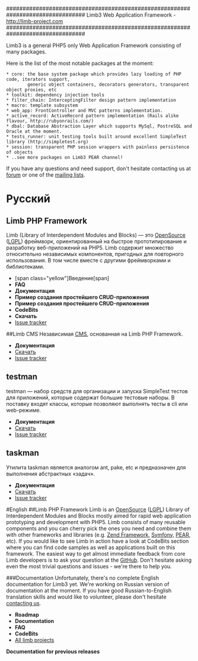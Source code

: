 ################################################################################
            Limb3 Web Application Framework - http://limb-project.com
################################################################################

Limb3 is a general PHP5 only Web Application Framework consisting of many packages.

Here is the list of the most notable packages at the moment:

    * core: the base system package which provides lazy loading of PHP code, iterators support,
            generic object containers, decorators generators, transparent object proxies, etc
    * toolkit: dependency injection tools
    * filter_chain: InterceptingFilter design pattern implementation
    * macro: template subsystem
    * web_app: FrontController and MVC patterns implementation.
    * active_record: ActiveRecord pattern implementation (Rails alike flavour, http://rubyonrails.com/)
    * dbal: Database Abstraction Layer which supports MySql, PostreSQL and Oracle at the moment.
    * tests_runner: unit testing tools built around excellent SimpleTest library (http://simpletest.org)
    * session: transparent PHP session wrappers with painless persistence of objects
    * ..see more packages on Limb3 PEAR channel!

If you have any questions and need support, don't hesitate contacting us at [forum](http://limb-project.com/support)
or one of the [mailing lists](http://lists.limb-project.com).

# Русский
## Limb PHP Framework
Limb (Library of Interdependent Modules and Blocks) — это [OpenSource](http://en.wikipedia.org/wiki/OpenSource) ([LGPL](http://en.wikipedia.org/wiki/LGPL)) фреймворк, ориентированный на быстрое прототипирование и разработку веб-приложений на PHP5. Limb содержит множество относительно независимых компонентов, пригодных для повторного использования. В том числе вместе с другими фреймворками и библиотеками.
* [span class="yellow"]Введение[span]
* **FAQ**
* **Документация**
* **Пример создания простейшего CRUD-приложения**
* **Пример создания простейшего CRUD-приложения**
* **CodeBits**
* **Скачать**
* [Issue tracker](https://github.com/limb-php-framework/limb/issues)

##Limb CMS
Независимая [CMS](http://en.wikipedia.org/wiki/CMS), основанная на Limb PHP Framework.
* **Документация**
* [Скачать](https://github.com/limb-php-framework/limb-cms/downloads)
* [Issue tracker](https://github.com/limb-php-framework/limb-cms/issues)

## testman
testman — набор средств для организации и запуска SimpleTest тестов для приложений, которые содержат большие тестовые наборы. В поставку входят классы, которые позволяют выполнять тесты в cli или web-режиме.
* **Документация**
* [Скачать](https://github.com/limb-php-framework/limb-app-testman/downloads)
* [Issue tracker](https://github.com/limb-php-framework/limb-app-testman/issues)

## taskman
Утилита taskman является аналогом ant, pake, etc и предназначен для выполнения абстрактных «задач».
* **Документация**
* [Скачать](https://github.com/limb-php-framework/limb-app-taskman/downloads)
* [Issue tracker](https://github.com/limb-php-framework/limb-app-taskman/issues)

#English
##Limb PHP Framework
Limb is an [OpenSource](http://en.wikipedia.org/wiki/OpenSource) ([LGPL](http://en.wikipedia.org/wiki/LGPL)) Library of Interdependent Modules and Blocks mostly aimed for rapid web application prototyping and development with PHP5.
Limb consists of many reusable components and you can cherry pick the ones you need and combine them with other frameworks and libraries (e.g. [Zend Framework](http://en.wikipedia.org/wiki/Zend_Framework), [Symfony](http://en.wikipedia.org/wiki/Symfony), [PEAR](http://en.wikipedia.org/wiki/PEAR), etc).
If you would like to see Limb in action have a look at CodeBits section where you can find code samples as well as applications built on this framework.
The easiest way to get almost immediate feedback from core Limb developers is to ask your question at the [GitHub](https://github.com/limb-php-framework/limb/issues). Don't hesitate asking even the most trivial questions and issues - we're there to help you.

###Documentation
Unfortunately, there's no complete English documentation for Limb3 yet. We're working on Russian version of documentation at the moment. If you have good Russian-to-English translation skills and would like to volunteer, please don't hesitate [contacting us](https://github.com/limb-php-framework).

* **Roadmap**
* **Documentation**
* **FAQ**
* **CodeBits**
* [All limb projects](https://github.com/limb-php-framework)

**Documentation for previous releases**
